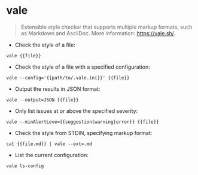 # vale

> Extensible style checker that supports multiple markup formats, such as Markdown and AsciiDoc.
> More information: <https://vale.sh/>.

- Check the style of a file:

`vale {{file}}`

- Check the style of a file with a specified configuration:

`vale --config='{{path/to/.vale.ini}}' {{file}}`

- Output the results in JSON format:

`vale --output=JSON {{file}}`

- Only list issues at or above the specified severity:

`vale --minAlertLeve={{suggestion|warning|error}} {{file}}`

- Check the style from STDIN, specifying markup format:

`cat {{file.md}} | vale --ext=.md`

- List the current configuration:

`vale ls-config`
